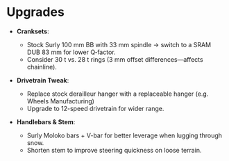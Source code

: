 # Upgrades

- **Cranksets**:  
  - Stock Surly 100 mm BB with 33 mm spindle → switch to a SRAM DUB 83 mm for lower Q‐factor.  
  - Consider 30 t vs. 28 t rings (3 mm offset differences—affects chainline).  

- **Drivetrain Tweak**:  
  - Replace stock derailleur hanger with a replaceable hanger (e.g. Wheels Manufacturing)  
  - Upgrade to 12-speed drivetrain for wider range.  

- **Handlebars & Stem**:  
  - Surly Moloko bars + V-bar for better leverage when lugging through snow.  
  - Shorten stem to improve steering quickness on loose terrain.  